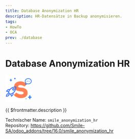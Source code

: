 ```yaml
---
title: Database Anonymization HR
description: HR-Datensätze in Backup anonymisieren.
tags:
- HowTo
- OCA
prev: ./database
---
```

# Database Anonymization HR
![](attachments/odoo_icons_smile.png)

{{ $frontmatter.description }}

Technischer Name: `smile_anonymization_hr`\
Repository: <https://github.com/Smile-SA/odoo_addons/tree/16.0/smile_anonymization_hr>
